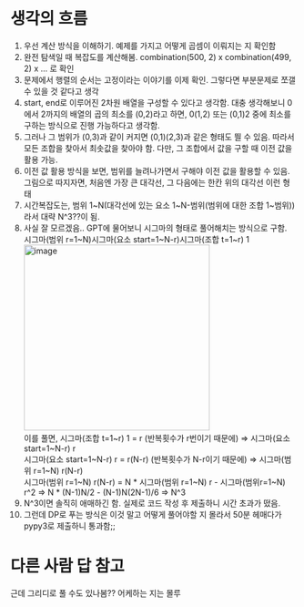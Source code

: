 # 생각의 흐름
1. 우선 계산 방식을 이해하기. 예제를 가지고 어떻게 곱셈이 이뤄지는 지 확인함
2. 완전 탐색일 때 복잡도를 계산해봄. combination(500, 2) x combination(499, 2) x ... 로 확인
3. 문제에서 행렬의 순서는 고정이라는 이야기를 이제 확인. 그렇다면 부분문제로 쪼갤 수 있을 것 같다고 생각
4. start, end로 이루어진 2차원 배열을 구성할 수 있다고 생각함. 대충 생각해보니 0에서 2까지의 배열의 곱의 최소를 (0,2)라고 하면, 0(1,2) 또는 (0,1)2 중에 최소를 구하는 방식으로 진행 가능하다고 생각함.
5. 그러나 그 범위가 (0,3)과 같이 커지면 (0,1)(2,3)과 같은 형태도 띌 수 있음. 따라서 모든 조합을 찾아서 최솟값을 찾아야 함. 다만, 그 조합에서 값을 구할 때 이전 값을 활용 가능.
6. 이전 값 활용 방식을 보면, 범위를 늘려나가면서 구해야 이전 값을 활용할 수 있음. 그림으로 따지자면, 처음엔 가장 큰 대각선, 그 다음에는 한칸 위의 대각선 이런 형태
7. 시간복잡도는, 범위 1~N(대각선에 있는 요소 1~N-범위(범위에 대한 조합 1~범위))라서 대략 N^3??이 됨.
8. 사실 잘 모르겠음.. GPT에 물어보니 시그마의 형태로 풀어해치는 방식으로 구함.<br>
   시그마(범위 r=1~N)시그마(요소 start=1~N-r)시그마(조합 t=1~r) 1<br>
   <img width="326" alt="image" src="https://github.com/user-attachments/assets/384f39aa-4169-4c0b-aeb4-64401cb24ec3"><br>
   이를 풀면, 시그마(조합 t=1~r) 1 = r (반복횟수가 r번이기 때문에) => 시그마(요소 start=1~N-r) r<br>
   시그마(요소 start=1~N-r) r = r(N-r) (반복횟수가 N-r이기 때문에) => 시그마(범위 r=1~N) r(N-r)<br>
   시그마(범위 r=1~N) r(N-r) = N * 시그마(범위 r=1~N) r - 시그마(범위r=1~N) r^2 => N * (N-1)N/2 - (N-1)N(2N-1)/6 => N^3
9. N^3이면 솔직히 애매하긴 함. 실제로 코드 작성 후 제출하니 시간 초과가 떴음.
10. 그런데 DP로 푸는 방식은 이것 말고 어떻게 풀어야할 지 몰라서 50분 헤매다가 pypy3로 제출하니 통과함;;

# 다른 사람 답 참고
근데 그리디로 풀 수도 있나봄?? 어케하는 지는 몰루

   
